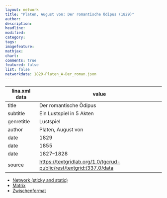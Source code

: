 ```yaml
---
layout: network
title: "Platen, August von: Der romantische Ödipus (1829)"
author:
description:
headline:
modified:
category:
tags:
imagefeature: 
mathjax: 
chart: 
comments: true
featured: false
list: false
networkdata: 1829-Platen_A-Der_roman.json
---
```

lina.xml data  | value
------------- | -------------
title|Der romantische Ödipus
subtitle|Ein Lustspiel in 5 Akten
genretitle|Lustspiel
author|Platen, August von
date|1829
date|1855
date|1827–1828
source|https://textgridlab.org/1.0/tgcrud-public/rest/textgrid:t337.0/data


* [Network (sticky and static)](/network143)
* [Matrix](/matrix143)
* [Zwischenformat](/lina143 )
